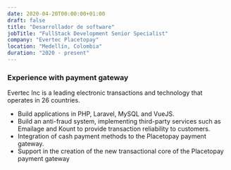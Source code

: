 ```yaml
---
date: 2020-04-20T00:00:00+01:00
draft: false
title: "Desarrollador de software"
jobTitle: "FullStack Development Senior Specialist"
company: "Evertec Placetopay"
location: "Medellín, Colombia"
duration: "2020 - present"
---
```

### Experience with payment gateway

Evertec Inc is a leading electronic transactions and technology that operates in
26 countries.

- Build applications in PHP, Laravel, MySQL and VueJS.
- Build an anti-fraud system, implementing third-party services such as Emailage and Kount to provide transaction reliability to customers.
- Integration of cash payment methods to the Placetopay payment gateway.
- Support in the creation of the new transactional core of the Placetopay payment gateway
